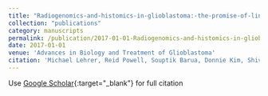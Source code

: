 ```yaml
---
title: "Radiogenomics-and-histomics-in-glioblastoma:-the-promise-of-linking-image-derived-phenotype-with-genomic-information"
collection: "publications"
category: manuscripts
permalink: /publication/2017-01-01-Radiogenomics-and-histomics-in-glioblastoma-the-promise-of-linking-image-derived-phenotype-with-genomic-information
date: 2017-01-01
venue: 'Advances in Biology and Treatment of Glioblastoma'
citation: 'Michael Lehrer, Reid Powell, Souptik Barua, Donnie Kim, Shivali Narang, Arvind Rao. &quot;Radiogenomics-and-histomics-in-glioblastoma:-the-promise-of-linking-image-derived-phenotype-with-genomic-information.&quot; Advances in Biology and Treatment of Glioblastoma, 2017.'
---
```


Use [Google Scholar](https://scholar.google.com/scholar?q=Radiogenomics+and+histomics+in+glioblastoma:+the+promise+of+linking+image+derived+phenotype+with+genomic+information){:target="_blank"} for full citation